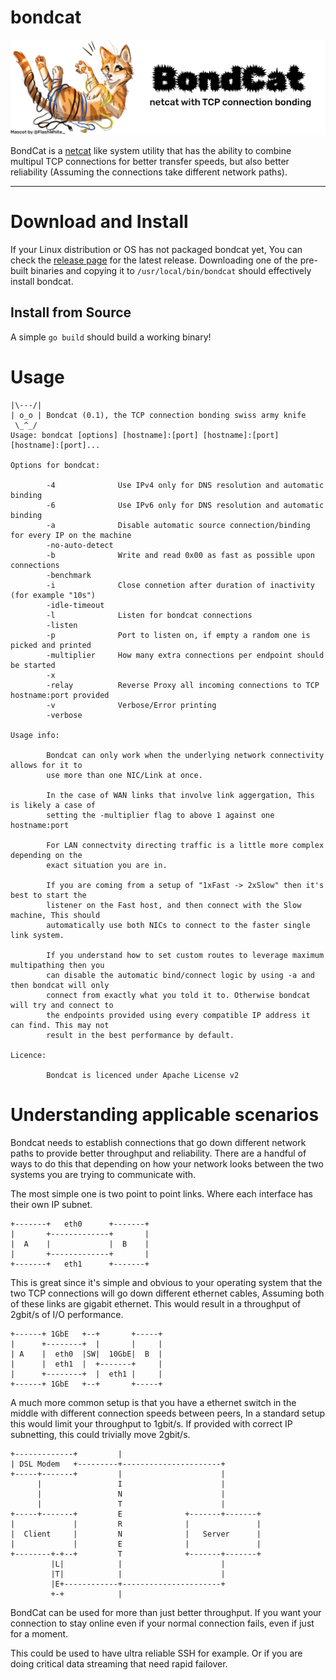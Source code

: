 # bondcat
![bondcat banner](/.github/bondcat.png)

BondCat is a [netcat](https://en.wikipedia.org/wiki/Netcat) like system utility that has the ability to combine multipul TCP connections for better transfer speeds, but also better reliability (Assuming the connections take different network paths).

---

# Download and Install

If your Linux distribution or OS has not packaged bondcat yet, You can check the [release page](https://github.com/benjojo/bondcat/releases) for the latest release. Downloading one of the pre-built binaries and copying it to `/usr/local/bin/bondcat` should effectively install bondcat.

## Install from Source

A simple `go build` should build a working binary!

# Usage

```
|\---/|
| o_o | Bondcat (0.1), the TCP connection bonding swiss army knife
 \_^_/
Usage: bondcat [options] [hostname]:[port] [hostname]:[port] [hostname]:[port]...

Options for bondcat:

        -4              Use IPv4 only for DNS resolution and automatic binding
        -6              Use IPv6 only for DNS resolution and automatic binding
        -a              Disable automatic source connection/binding for every IP on the machine
        -no-auto-detect
        -b              Write and read 0x00 as fast as possible upon connections
        -benchmark
        -i              Close connetion after duration of inactivity (for example "10s")
        -idle-timeout
        -l              Listen for bondcat connections
        -listen
        -p              Port to listen on, if empty a random one is picked and printed
        -multiplier     How many extra connections per endpoint should be started
        -x
        -relay          Reverse Proxy all incoming connections to TCP hostname:port provided
        -v              Verbose/Error printing
        -verbose

Usage info:

        Bondcat can only work when the underlying network connectivity allows for it to
        use more than one NIC/Link at once.

        In the case of WAN links that involve link aggergation, This is likely a case of
        setting the -multiplier flag to above 1 against one hostname:port

        For LAN connectvity directing traffic is a little more complex depending on the
        exact situation you are in.

        If you are coming from a setup of "1xFast -> 2xSlow" then it's best to start the
        listener on the Fast host, and then connect with the Slow machine, This should
        automatically use both NICs to connect to the faster single link system.

        If you understand how to set custom routes to leverage maximum multipathing then you
        can disable the automatic bind/connect logic by using -a and then bondcat will only
        connect from exactly what you told it to. Otherwise bondcat will try and connect to
        the endpoints provided using every compatible IP address it can find. This may not
        result in the best performance by default.

Licence:

        Bondcat is licenced under Apache License v2
```        

# Understanding applicable scenarios

Bondcat needs to establish connections that go down different network paths to provide better throughput and reliability. There are a handful of ways to do this that depending on how your network looks between the two systems you are trying to communicate with.

The most simple one is two point to point links. Where each interface has their own IP subnet.

```
+-------+   eth0      +-------+
|       +-------------+       |
|  A    |             |  B    |
|       +-------------+       |
+-------+   eth1      +-------+
```

This is great since it's simple and obvious to your operating system that the two TCP connections will go down different ethernet cables, Assuming both of these links are gigabit ethernet. This would result in a throughput of 2gbit/s of I/O performance.

```
+------+ 1GbE   +--+       +-----+
|      +--------+  |       |     |
| A    |  eth0  |SW|  10GbE|  B  |
|      |  eth1  |  +-------+     |
|      +--------+  |  eth1 |     |
+------+ 1GbE   +--+       +-----+
```

A much more common setup is that you have a ethernet switch in the middle with different connection speeds between peers, In a standard setup this would limit your throughput to 1gbit/s. If provided with correct IP subnetting, this could trivially move 2gbit/s.

```
+-------------+         |
| DSL Modem   +---------+----------------------+
+-----+-------+         |                      |
      |                 I                      |
      |                 N                      |
      |                 T                      |
+-----+-------+         E              +-------+-------+
|             |         R              |               |
|  Client     |         N              |   Server      |
|             |         E              |               |
+--------+-+--+         T              +-------+-------+
         |L|            |                      |
         |T|            |                      |
         |E+------------+----------------------+
         +-+            |
```

BondCat can be used for more than just better throughput. If you want your connection to stay online even if your normal connection fails, even if just for a moment. 

This could be used to have ultra reliable SSH for example. Or if you are doing critical data streaming that need rapid failover.